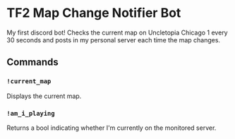 # TF2 Map Change Notifier Bot

My first discord bot! Checks the current map on Uncletopia Chicago 1 every 30 seconds and posts in my personal server each time the map changes.

## Commands

### `!current_map`

Displays the current map.

### `!am_i_playing`

Returns a bool indicating whether I'm currently on the monitored server.